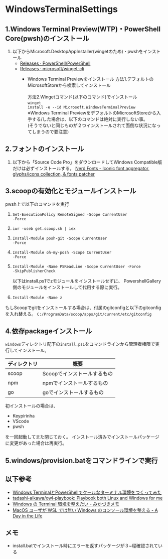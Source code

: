 # WindowsTerminalSettings

## 1.Windows Terminal Preview(WTP)・PowerShell Core(pwsh)のインストール

1. 以下からMicrosoft.DesktopAppInstaller(wingetのため)・pwshをインストール
    <ul>
      <li><a href="https://github.com/PowerShell/PowerShell/releases">Releases · PowerShell/PowerShell</a></li>
      <li><a href="https://github.com/microsoft/winget-cli/releases">Releases · microsoft/winget-cli</a></li>
    <ul>
2. Windows Terminal Previewをインストール
  方法1.デフォルトのMicrosoftStoreから検索してインストール<br><br>
  方法2.Wingetコマンド(以下のコマンド)でインストール<br>
    <code>winget install -e --id Microsoft.WindowsTerminalPreview</code><br>
  ※Windows Terminal PreviewをデフォルトのMicrosoftStoreから入手する/した場合は、以下のコマンドは絶対に実行しない事。<br>
  (そうでないと同じものが２つインストールされて面倒な状況になってしまうので要注意)<br>

## 2.フォントのインストール

1. 以下から「Source Code Pro」をダウンロードしてWindows Compatible版だけは必ずインストールする。
    <a href="https://www.nerdfonts.com/#home">Nerd Fonts - Iconic font aggregator, glyphs/icons collection, &amp; fonts patcher</a>


## 3.scoopの有効化とモジュールインストール

pwsh上で以下のコマンドを実行

1. <code>Set-ExecutionPolicy RemoteSigned -Scope CurrentUser -Force</code>
2. <code>iwr -useb get.scoop.sh | iex</code>
3. <code>Install-Module posh-git -Scope CurrentUser -Force</code>
4. <code>Install-Module oh-my-posh -Scope CurrentUser -Force</code>
5. <code>Install-Module -Name PSReadLine -Scope CurrentUser -Force -SkipPublisherCheck</code>

   以下はinstall.ps1でzモジュールをインストールせずに、
   PowershellGallery側のモジュールをインストールして代用する際に実行。
6. <code>Install-Module -Name z</code>

もしScoopでgitをインストールする場合は、付属のgitconfigと以下のgitconfigを入れ替える。
<code>C:/ProgramData/scoop/apps/git/current/etc/gitconfig</code>


## 4.依存packageインストール

`windows`ディレクトリ配下の`install.ps1`をコマンドラインから管理者権限で実行してインストール。

| ディレクトリ | 概要                        |
| ------------ | --------------------------- |
| scoop        | Scoopでインストールするもの |
| npm          | npmでインストールするもの   |
| go           | goでインストールするもの    |

初インストールの場合は、
<ul>
<li>Keypirinha</li>
<li>VScode</li>
<li>pwsh</li>
</ul>
を一回起動してまた閉じておく。
インストール済みでインストールパッケージに変更があった場合は再実行。

## 5.windows/provision.batをコマンドラインで実行


## 以下参考

<ul>
<li><a href="https://blog.mamansoft.net/2020/05/31/windows-terminal-and-power-shell-makes-beautiful">Windows TerminalとPowerShellでクールなターミナル環境をつくってみた</a></li>
  <li><a href="https://github.com/tadashi-aikawa/owl-playbook">tadashi-aikawa/owl-playbook: Playbook both Linux and Windows for me</a></li>
  <li><a href="https://mikazuki.hatenablog.jp/entry/2020/08/01/173459">Windows の Terminal 環境を整えたい - みかづきメモ</a></li>
  <li><a href="https://secon.dev/entry/2020/08/17/070735/">MacOS ユーザが WSL では無い Windows のコンソール環境を整える - A Day in the Life</a></li>
</ul>


## メモ

<ul>
   <li>install.batでインストール時にエラーを返すパッケージが３~程確認されている</li>
</ul>
